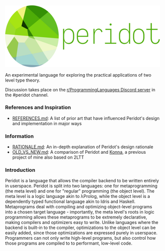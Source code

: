 ![Peridot logo](./logo.png)

An experimental language for exploring the practical applications of two level type theory.

Discussion takes place on the [r/ProgrammingLanguages Discord server](https://discord.gg/jFZ8JyUNtn) in the #peridot channel.

### References and Inspiration

* [REFERENCES.md](./REFERENCES.md): A list of prior art that have influenced Peridot's design and implementation in major ways

### Information

* [RATIONALE.md](./notes/RATIONALE.md): An in-depth explanation of Peridot's design rationale
* [OLD_VS_NEW.md](./notes/OLD_VS_NEW.md): A comparison of Peridot and [Konna](https://github.com/eashanhatti/konna), a previous project of mine also based on 2LTT

### Introduction

Peridot is a language that allows the compiler backend to be written entirely in userspace. Peridot is split into two languages: one for metaprogramming (the meta level) and one for "regular" programming (the object level). The meta level is a logic language akin to λProlog, while the object level is a dependently typed functional language akin to Idris and Haskell. Metaprograms deal with compiling and optimizing object-level programs into a chosen target language - importantly, the meta level's roots in logic programming allows these metaprograms to be extremely declarative, making compilers and optimizers easy to write. Unlike languages where the backend is built-in to the compiler, optimizations to the object level can be easily added, since those optimizations are expressed purely in userspace. Programmers can not only write high-level programs, but also control how those programs are compiled to to performant, low-level code.
